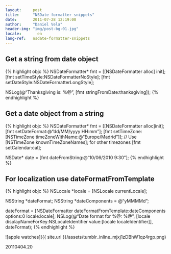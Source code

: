 ```yaml
---
layout:     post
title:      "NSDate formatter snippets"
date:       2011-07-28 12:19:00
author:     "Daniel Vela"
header-img: "img/post-bg-01.jpg"
locale:       en
lang-ref:   nsdate-formatter-snippets
---
```


## Get a string from date object

{% highlight objc %}
NSDateFormatter* fmt = [[NSDateFormatter alloc] init];
[fmt setTimeStyle:NSDateFormatterNoStyle];
[fmt setDateStyle:NSDateFormatterLongStyle];

NSLog(@“Thanksgiving is: %@”, [fmt stringFromDate:thanksgiving]);
{% endhighlight %}

## Get a date object from a string

{% highlight objc %}
NSDateFormatter* fmt = [[NSDateFormatter alloc]init];
[fmt setDateFormat:@“dd/MM/yyyy HH:mm”];
[fmt setTimeZone: [NSTimeZone timeZoneWithName:@“Europe/Madrid”]]; // Use [NSTimeZone knownTimeZoneNames]; for other timezones [fmt setCalendar:cal];

NSDate* date = [fmt dateFromString:@“10/06/2010 9:30”];
{% endhighlight %}

## For localization use dateFormatFromTemplate

{% highlight objc %}
NSLocale *locale = [NSLocale currentLocale];

NSString *dateFormat;
NSString *dateComponents = @“yMMMMd”;

dateFormat = [NSDateFormatter dateFormatFromTemplate:dateComponents options:0 locale:locale];
NSLog(@“Date format for %@: %@”,
[locale displayNameForKey:NSLocaleIdentifier value:[locale localeIdentifier]], dateFormat);
{% endhighlight %}

![apple watches]({{ site.url }}/assets/tumblr_inline_mjxj1zDBhW1qz4rgp.png)

20110404.20

